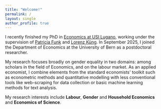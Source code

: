 ```yaml
---
title: "Welcome!"
permalink: /
layout: single
author_profile: true
---
```

I recently finished my PhD in [Economics at USI Lugano](https://idep.usi.ch/), working under the supervision of [Patricia Funk](https://sites.google.com/site/patriciafelicitasfunk/patricia-funks-research-webpage) and [Lorenz Küng](https://lorenzkueng.droppages.com/). In September 2025, I joined the Department of Economics at the University of Bern as a postdoctoral researcher.

My research focuses broadly on gender equality in two domains: among scholars in the field of Economics, and on the labour market. As an applied economist, I combine elements from the standard economists' toolkit such as econometric methods and quantitative modelling with less conventional tools like web-scraping for data collection or basic machine learning methods for text analysis.

My research interests include __Labour__, __Gender__ and __Household Economics__ and __Economics of Science__.
